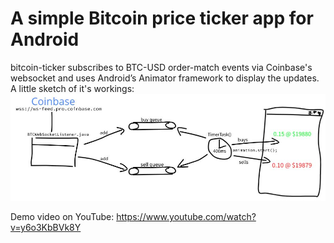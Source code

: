 # A simple Bitcoin price ticker app for Android

bitcoin-ticker subscribes to BTC-USD order-match events via Coinbase's websocket and uses Android’s Animator framework to display the updates.
A little sketch of it's workings:
![Sketch](/blob/BTCTickScreenshot.jpg)

Demo video on YouTube: https://www.youtube.com/watch?v=y6o3KbBVk8Y




